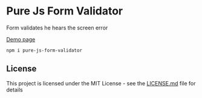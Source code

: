# Pure Js Form Validator

Form validates he hears the screen error

[Demo page](https://yasin749.github.io/pure-js-form-validator/demo)

```
npm i pure-js-form-validator
```

## License

This project is licensed under the MIT License - see the [LICENSE.md](LICENSE.md) file for details